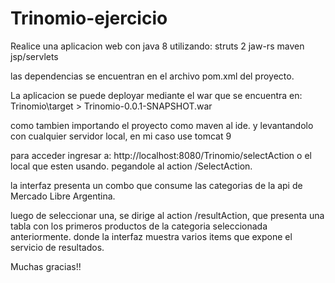 # Trinomio-ejercicio
Realice una aplicacion web con java 8
utilizando:
struts 2
jaw-rs
maven
jsp/servlets

las dependencias se encuentran en el archivo pom.xml del proyecto.

La aplicacion se puede deployar mediante el war que se encuentra en: Trinomio\target > Trinomio-0.0.1-SNAPSHOT.war

como tambien importando el proyecto como maven al ide. y levantandolo con cualquier servidor local, en mi caso use tomcat 9

para acceder ingresar a: http://localhost:8080/Trinomio/selectAction o el local que esten usando. pegandole al action /SelectAction.

la interfaz presenta un combo que consume las categorias de la api de Mercado Libre Argentina.

luego de seleccionar una, se dirige al action /resultAction, que presenta una tabla con los primeros productos de la categoria seleccionada anteriormente. donde la interfaz muestra varios items que expone el servicio de resultados.

Muchas gracias!!
